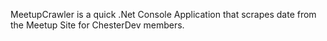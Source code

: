 MeetupCrawler is a quick .Net Console Application that scrapes date from the Meetup Site for ChesterDev members.
